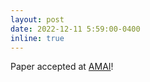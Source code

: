```yaml
---
layout: post
date: 2022-12-11 5:59:00-0400
inline: true
---
```


Paper accepted at [AMAI](https://link.springer.com/journal/10472)!
